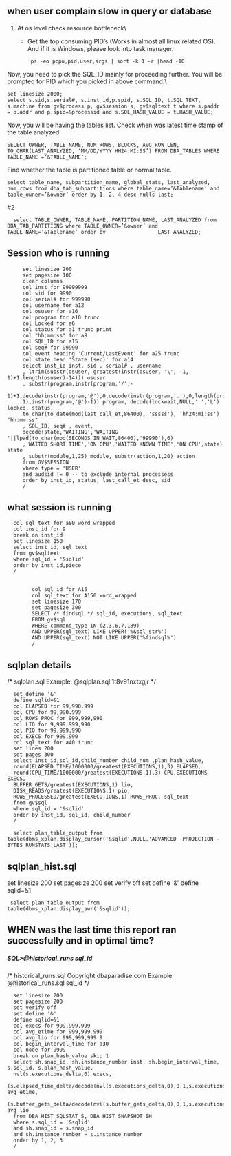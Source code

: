 
when user complain slow in query or database 
-----

1. At os level check resource bottleneck\
   
   - Get the top consuming PID’s (Works in almost all linux related OS). And if it is Windows, please look into task manager.

          ps -eo pcpu,pid,user,args | sort -k 1 -r |head -10
          
  
 Now, you need to pick the SQL_ID mainly for proceeding further. You will be prompted for PID which you picked in above command.\
```
set linesize 2000;
select s.sid,s.serial#, s.inst_id,p.spid, s.SQL_ID, t.SQL_TEXT, s.machine from gv$process p, gv$session s, gv$sqltext t where s.paddr = p.addr and p.spid=&processid and s.SQL_HASH_VALUE = t.HASH_VALUE;
 ``` 
Now, you will be having the tables list. Check when was latest time stamp of the table analyzed.
```
SELECT OWNER, TABLE_NAME, NUM_ROWS, BLOCKS, AVG_ROW_LEN, TO_CHAR(LAST_ANALYZED, ‘MM/DD/YYYY HH24:MI:SS’) FROM DBA_TABLES WHERE TABLE_NAME =’&TABLE_NAME’;   
```

Find whether the table is partitioned table or normal table.
```
select table_name, subpartition_name, global_stats, last_analyzed, num_rows from dba_tab_subpartitions where table_name=’&Tablename’ and table_owner=’&owner’ order by 1, 2, 4 desc nulls last;
```
#2
```
  select TABLE_OWNER, TABLE_NAME, PARTITION_NAME, LAST_ANALYZED from DBA_TAB_PARTITIONS where TABLE_OWNER=’&owner’ and TABLE_NAME=’&Tablename’ order by                 LAST_ANALYZED;
```

Session who is running 
---

         set linesize 200
         set pagesize 100
         clear columns
         col inst for 99999999
         col sid for 9990
         col serial# for 999990
         col username for a12
         col osuser for a16
         col program for a10 trunc
         col Locked for a6
         col status for a1 trunc print
         col "hh:mm:ss" for a8
         col SQL_ID for a15
         col seq# for 99990
         col event heading 'Current/LastEvent' for a25 trunc
         col state head 'State (sec)' for a14
         select inst_id inst, sid , serial# , username
         , ltrim(substr(osuser, greatest(instr(osuser, '\', -1, 1)+1,length(osuser)-14))) osuser
         , substr(program,instr(program,'/',-
         1)+1,decode(instr(program,'@'),0,decode(instr(program,'.'),0,length(program),instr(program,'.')-
         1),instr(program,'@')-1)) program, decode(lockwait,NULL,' ','L') locked, status,
         to_char(to_date(mod(last_call_et,86400), 'sssss'), 'hh24:mi:ss') "hh:mm:ss"
         , SQL_ID, seq# , event,
         decode(state,'WAITING','WAITING '||lpad(to_char(mod(SECONDS_IN_WAIT,86400),'99990'),6)
         ,'WAITED SHORT TIME','ON CPU','WAITED KNOWN TIME','ON CPU',state) state
         , substr(module,1,25) module, substr(action,1,20) action
         from GV$SESSION
         where type = 'USER'
         and audsid != 0 -- to exclude internal processess
         order by inst_id, status, last_call_et desc, sid
         /


what session is running
-----

      col sql_text for a80 word_wrapped
      col inst_id for 9
      break on inst_id
      set linesize 150
      select inst_id, sql_text
      from gv$sqltext
      where sql_id = '&sqlid'
      order by inst_id,piece
      /


            col sql_id for A15
            col sql_text for A150 word_wrapped
            set linesize 170
            set pagesize 300
            SELECT /* findsql */ sql_id, executions, sql_text
            FROM gv$sql
            WHERE command_type IN (2,3,6,7,189)
            AND UPPER(sql_text) LIKE UPPER('%&sql_str%')
            AND UPPER(sql_text) NOT LIKE UPPER('%findsql%')
            /
            
sqlplan details
-----
 /* sqlplan.sql Example: @sqlplan.sql 1t8v91nxtxgjr */
     
      set define '&'
      define sqlid=&1
      col ELAPSED for 99,990.999
      col CPU for 99,990.999
      col ROWS_PROC for 999,999,990
      col LIO for 9,999,999,990
      col PIO for 99,999,990
      col EXECS for 999,990
      col sql_text for a40 trunc
      set lines 200
      set pages 300
      select inst_id,sql_id,child_number child_num ,plan_hash_value,
      round(ELAPSED_TIME/1000000/greatest(EXECUTIONS,1),3) ELAPSED,
      round(CPU_TIME/1000000/greatest(EXECUTIONS,1),3) CPU,EXECUTIONS EXECS,
      BUFFER_GETS/greatest(EXECUTIONS,1) lio,
      DISK_READS/greatest(EXECUTIONS,1) pio,
      ROWS_PROCESSED/greatest(EXECUTIONS,1) ROWS_PROC, sql_text
      from gv$sql
      where sql_id = '&sqlid'
      order by inst_id, sql_id, child_number
      /
      
      select plan_table_output from table(dbms_xplan.display_cursor('&sqlid',NULL,'ADVANCED -PROJECTION -BYTES RUNSTATS_LAST'));          


sqlplan_hist.sql
----
set linesize 200
set pagesize 200
set verify off
set define '&'
define sqlid=&1
 ``` 
  select plan_table_output from table(dbms_xplan.display_awr('&sqlid'));
```

 WHEN was the last time this report ran successfully and in optimal time?
------
##### SQL>@historical_runs sql_id


/*
historical_runs.sql Copyright dbaparadise.com
Example @historical_runs.sql sql_id */

      set linesize 200
      set pagesize 200
      set verify off
      set define '&'
      define sqlid=&1
      col execs for 999,999,999
      col avg_etime for 999,999.999
      col avg_lio for 999,999,999.9
      col begin_interval_time for a30
      col node for 9999
      break on plan_hash_value skip 1
      select sh.snap_id, sh.instance_number inst, sh.begin_interval_time, s.sql_id, s.plan_hash_value,
      nvl(s.executions_delta,0) execs,
      (s.elapsed_time_delta/decode(nvl(s.executions_delta,0),0,1,s.executions_delta))/1000000 avg_etime,
      (s.buffer_gets_delta/decode(nvl(s.buffer_gets_delta,0),0,1,s.executions_delta)) avg_lio
      from DBA_HIST_SQLSTAT S, DBA_HIST_SNAPSHOT SH
      where s.sql_id = '&sqlid'
      and sh.snap_id = s.snap_id
      and sh.instance_number = s.instance_number
      order by 1, 2, 3
      /
